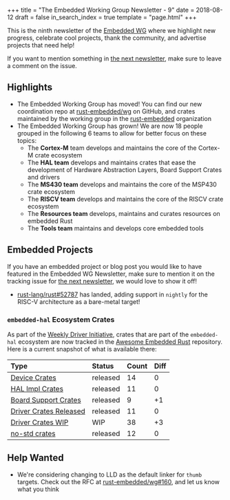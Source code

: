 +++
title = "The Embedded Working Group Newsletter - 9"
date = 2018-08-12
draft = false
in_search_index = true
template = "page.html"
+++

This is the ninth newsletter of the [Embedded WG] where we highlight new progress, celebrate cool projects, thank the community, and advertise projects that need help!

<!-- more -->

If you want to mention something in [the next newsletter], make sure to leave a comment on the issue.

[the next newsletter]: https://github.com/rust-embedded/wg/issues/164
[Embedded WG]: https://github.com/rust-embedded/wg

## Highlights

* The Embedded Working Group has moved! You can find our new coordination repo at [rust-embedded/wg] on GitHub, and crates maintained by the working group in the [rust-embedded] organization
* The Embedded Working Group has grown! We are now 18 people grouped in the following 6 teams to allow for better focus on these topics:
    * The **Cortex-M** team develops and maintains the core of the Cortex-M crate ecosystem
    * The **HAL team** develops and maintains crates that ease the development of Hardware Abstraction Layers, Board Support Crates and drivers
    * The **MS430 team** develops and maintains the core of the MSP430 crate ecosystem
    * The **RISCV team** develops and maintains the core of the RISCV crate ecosystem
    * The **Resources team** develops, maintains and curates resources on embedded Rust
    * The **Tools team** maintains and develops core embedded tools

[rust-embedded/wg]: https://github.com/rust-embedded/wg
[rust-embedded]: https://github.com/rust-embedded

## Embedded Projects

If you have an embedded project or blog post you would like to have featured in the Embedded WG Newsletter, make sure to mention it on the tracking issue for [the next newsletter], we would love to show it off!

* [rust-lang/rust#52787] has landed, adding support in `nightly` for the RISC-V architecture as a bare-metal target!

[rust-lang/rust#52787]: https://github.com/rust-lang/rust/pull/52787

### `embedded-hal` Ecosystem Crates

As part of the [Weekly Driver Initiative], crates that are part of the `embedded-hal` ecosystem are now tracked in the [Awesome Embedded Rust] repository. Here is a current snapshot of what is available there:

| Type                      | Status    | Count | Diff |
| :---                      | :-----    | :---- | :--- |
| [Device Crates]           | released  | 14    | 0    |
| [HAL Impl Crates]         | released  | 11    | 0    |
| [Board Support Crates]    | released  | 9     | +1   |
| [Driver Crates Released]  | released  | 11    | 0    |
| [Driver Crates WIP]       | WIP       | 38    | +3   |
| [no-std crates]           | released  | 12    | 0    |

[Awesome Embedded Rust]: https://github.com/rust-embedded/awesome-embedded-rust
[Weekly Driver Initiative]: https://github.com/rust-lang-nursery/embedded-wg/issues/39
[Device Crates]: https://github.com/rust-embedded/awesome-embedded-rust#device-crates
[HAL Impl Crates]: https://github.com/rust-embedded/awesome-embedded-rust#hal-implementation-crates
[Board Support Crates]: https://github.com/rust-embedded/awesome-embedded-rust#board-support-crates
[Driver Crates Released]: https://github.com/rust-embedded/awesome-embedded-rust#driver-crates
[Driver Crates WIP]: https://github.com/rust-embedded/awesome-embedded-rust#wip
[no-std crates]: https://github.com/rust-embedded/awesome-embedded-rust#no-std-crates

## Help Wanted

* We're considering changing to LLD as the default linker for `thumb` targets. Check out the RFC at [rust-embedded/wg#160], and let us know what you think

[rust-embedded/wg#160]: https://github.com/rust-embedded/wg/issues/160
